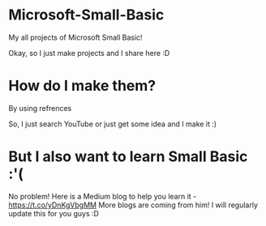 # Microsoft-Small-Basic
My all projects of Microsoft Small Basic!

Okay, so I just make projects and I share here :D

# How do I make them?
By using refrences

So, I just search YouTube or just get some idea and I make it :)

# But I also want to learn Small Basic :'(
No problem! Here is a Medium blog to help you learn it -
https://t.co/yDnKgVbgMM
More blogs are coming from him! I will regularly update this for you guys :D
